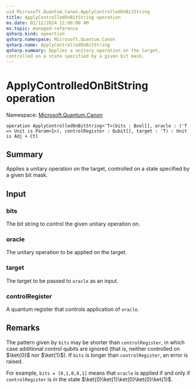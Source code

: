 ```yaml
---
uid Microsoft.Quantum.Canon.ApplyControlledOnBitString
title: ApplyControlledOnBitString operation
ms.date: 02/12/2024 12:00:00 AM
ms.topic: managed-reference
qsharp.kind: opeartion
qsharp.namespace: Microsoft.Quantum.Canon
qsharp.name: ApplyControlledOnBitString
qsharp.summary: Applies a unitary operation on the target,
controlled on a state specified by a given bit mask.
---
```


# ApplyControlledOnBitString operation

Namespace: [Microsoft.Quantum.Canon](xref:Microsoft.Quantum.Canon)

```qsharp
operation ApplyControlledOnBitString<'T>(bits : Bool[], oracle : ('T => Unit is Param<1>), controlRegister : Qubit[], target : 'T) : Unit is Adj + Ctl
```

## Summary
Applies a unitary operation on the target,
controlled on a state specified by a given bit mask.

## Input
### bits
The bit string to control the given unitary operation on.
### oracle
The unitary operation to be applied on the target.
### target
The target to be passed to `oracle` as an input.
### controlRegister
A quantum register that controls application of `oracle`.

## Remarks
The pattern given by `bits` may be shorter than `controlRegister`,
in which case additional control qubits are ignored (that is, neither
controlled on $\ket{0}$ nor $\ket{1}$).
If `bits` is longer than `controlRegister`, an error is raised.

For example, `bits = [0,1,0,0,1]` means that `oracle` is applied if and only if `controlRegister`
is in the state $\ket{0}\ket{1}\ket{0}\ket{0}\ket{1}$.
